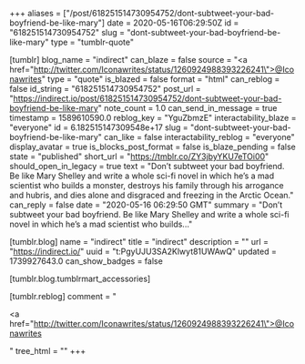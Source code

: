 +++
aliases = ["/post/618251514730954752/dont-subtweet-your-bad-boyfriend-be-like-mary"]
date = 2020-05-16T06:29:50Z
id = "618251514730954752"
slug = "dont-subtweet-your-bad-boyfriend-be-like-mary"
type = "tumblr-quote"

[tumblr]
blog_name = "indirect"
can_blaze = false
source = "<a href=\"http://twitter.com/Iconawrites/status/1260924988393226241\">@Iconawrites</a>"
type = "quote"
is_blazed = false
format = "html"
can_reblog = false
id_string = "618251514730954752"
post_url = "https://indirect.io/post/618251514730954752/dont-subtweet-your-bad-boyfriend-be-like-mary"
note_count = 1.0
can_send_in_message = true
timestamp = 1589610590.0
reblog_key = "YguZbmzE"
interactability_blaze = "everyone"
id = 6.182515147309548e+17
slug = "dont-subtweet-your-bad-boyfriend-be-like-mary"
can_like = false
interactability_reblog = "everyone"
display_avatar = true
is_blocks_post_format = false
is_blaze_pending = false
state = "published"
short_url = "https://tmblr.co/ZY3jbyYKU7eTOi00"
should_open_in_legacy = true
text = "Don’t subtweet your bad boyfriend. Be like Mary Shelley and write a whole sci-fi novel in which he’s a mad scientist who builds a monster, destroys his family through his arrogance and hubris, and dies alone and disgraced and freezing in the Arctic Ocean."
can_reply = false
date = "2020-05-16 06:29:50 GMT"
summary = "Don’t subtweet your bad boyfriend. Be like Mary Shelley and write a whole sci-fi novel in which he’s a mad scientist who builds..."

[tumblr.blog]
name = "indirect"
title = "indirect"
description = ""
url = "https://indirect.io/"
uuid = "t:PgyUJU3SA2Klwyt81UWAwQ"
updated = 1739927643.0
can_show_badges = false

[tumblr.blog.tumblrmart_accessories]

[tumblr.reblog]
comment = "<p><a href=\"http://twitter.com/Iconawrites/status/1260924988393226241\">@Iconawrites</a></p>"
tree_html = ""
+++
